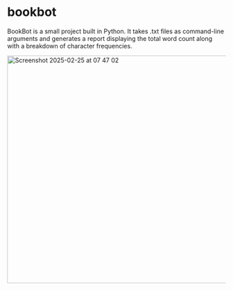# bookbot

BookBot is a small project built in Python. 
It takes .txt files as command-line arguments and generates a report displaying the total word count along with a breakdown of character frequencies.

<img width="526" alt="Screenshot 2025-02-25 at 07 47 02" src="https://github.com/user-attachments/assets/8762f42a-3b62-4258-b864-6924060a9e68" />
